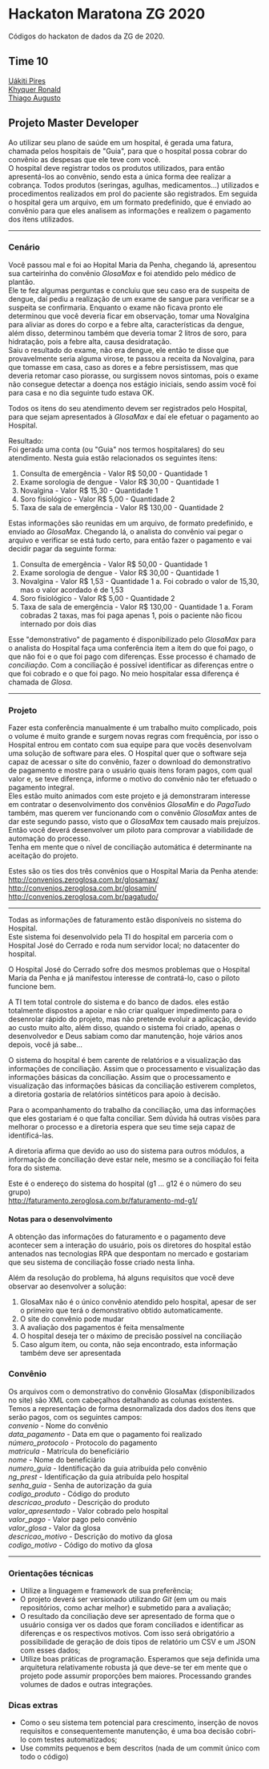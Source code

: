 # Hackaton Maratona ZG 2020
Códigos do hackaton de dados da ZG de 2020.

## Time 10
[Uákiti Pires](https://github.com/lorduakiti)  
[Khyquer Ronald](https://github.com/khyquer)  
[Thiago Augusto](https://github.com/wstagf)  


## Projeto Master Developer  
Ao utilizar seu plano de saúde em um hospital, é gerada uma fatura, chamada pelos hospitais de "Guia", para que o hospital possa cobrar do convênio as despesas que ele teve com você.  
O hospital deve registrar todos os produtos utilizados, para então apresentá-los ao convênio, sendo esta a única forma dee realizar a cobrança. Todos produtos (seringas, agulhas, medicamentos...) utilizados e procedimentos realizados em prol do paciente são registrados. Em seguida o hospital gera um arquivo, em um formato predefinido, que é enviado ao convênio para que eles analisem as informações e realizem o pagamento dos itens utilizados.  

-----

### Cenário  
Você passou mal e foi ao Hopital Maria da Penha, chegando lá, apresentou sua carteirinha do convênio *GlosaMax* e foi atendido pelo médico de plantão.  
Ele te fez algumas perguntas e concluiu que seu caso era de suspeita de dengue, daí pediu a realização de um exame de sangue para verificar se a suspeita se confirmaria. Enquanto o exame não ficava pronto ele determinou que você deveria ficar em observação, tomar uma Novalgina para aliviar as dores do corpo e a febre alta, características da dengue, além disso, determinou também que deveria tomar 2 litros de soro, para hidratação, pois a febre alta, causa desidratação.  
Saiu o resultado do exame, não era dengue, ele então te disse que provavelmente seria alguma virose, te passou a receita da Novalgina, para que tomasse em casa, caso as dores e a febre persistissem, mas que deveria retomar caso piorasse, ou surgissem novos sintomas, pois o exame não consegue detectar a doença nos estágio iniciais, sendo assim você foi para casa e no dia seguinte tudo estava OK.  

Todos os itens do seu atendimento devem ser registrados pelo Hospital, para que sejam apresentados à *GlosaMax* e daí ele efetuar o pagamento ao Hospital.  

Resultado:  
Foi gerada uma conta (ou "Guia" nos termos hospitalares) do seu atendimento. Nesta guia estão relacionados os seguintes itens:  
1. Consulta de emergência - Valor R$ 50,00 - Quantidade 1
2. Exame sorologia de dengue - Valor R$ 30,00 - Quantidade 1
3. Novalgina - Valor R$ 15,30 - Quantidade 1
4. Soro fisiológico - Valor R$ 5,00 - Quantidade 2
5. Taxa de sala de emergência - Valor R$ 130,00 - Quantidade 2

Estas informações são reunidas em um arquivo, de formato predefinido, e enviado ao *GlosaMax*. Chegando lá, o analista do convênio vai pegar o arquivo e verificar se está tudo certo, para então fazer o pagamento e vai decidir pagar da seguinte forma:  
1. Consulta de emergência - Valor R$ 50,00 - Quantidade 1
2. Exame sorologia de dengue - Valor R$ 30,00 - Quantidade 1
3. Novalgina - Valor R$ 1,53 - Quantidade 1
	a. Foi cobrado o valor de 15,30, mas o valor acordado é de 1,53
4. Soro fisiológico - Valor R$ 5,00 - Quantidade 2
5. Taxa de sala de emergência - Valor R$ 130,00 - Quantidade 1
	a. Foram cobradas 2 taxas, mas foi paga apenas 1, pois o paciente não ficou internado por dois dias

Esse "demonstrativo" de pagamento é disponibilizado pelo *GlosaMax* para o analista do Hospital faça uma conferência item a item do que foi pago, o que não foi e o que foi pago com diferenças. Esse processo é chamado de *conciliação*. Com a conciliação é possível identificar as diferenças entre o que foi cobrado e o que foi pago. No meio hospitalar essa diferença é chamada de *Glosa*.  

-----

### Projeto  
Fazer esta conferência manualmente é um trabalho muito complicado, pois o volume é muito grande e surgem novas regras com frequência, por isso o Hospital entrou em contato com sua equipe para que vocês desenvolvam uma solução de software para eles. O Hospital quer que o software seja capaz de acessar o site do convênio, fazer o download do demonstrativo de pagamento e mostre para o usuário quais itens foram pagos, com qual valor e, se teve diferença, informe o motivo do convênio não ter efetuado o pagamento integral.  
Eles estão muito animados com este projeto e já demonstraram interesse em contratar o desenvolvimento dos convênios *GlosaMin* e do *PagaTudo* também, mas querem ver funcionando com o convênio *GlosaMax* antes de dar este segundo passo, visto que o *GlosaMax* tem causado mais prejuízos. Então você deverá desenvolver um piloto para comprovar a viabilidade de automação do processo.  
Tenha em mente que o nível de conciliação automática é determinante na aceitação do projeto.  

Estes são os ties dos três convênios que o Hospital Maria da Penha atende:  
http://convenios.zeroglosa.com.br/glosamax/  
http://convenios.zeroglosa.com.br/glosamin/  
http://convenios.zeroglosa.com.br/pagatudo/  

-----

Todas as informações de faturamento estão disponíveis no sistema do Hospital.  
Este sistema foi desenvolvido pela TI do hospital em parceria com o Hospital José do Cerrado e roda num servidor local; no datacenter do hospital.  

O Hospital José do Cerrado sofre dos mesmos problemas que o Hospital Maria da Penha e já manifestou interesse de contratá-lo, caso o piloto funcione bem.  

A TI tem total controle do sistema e do banco de dados. eles estão totalmente dispostos a apoiar e não criar qualquer impedimento para o desenrolar rápido do projeto, mas não pretende evoluir a aplicação, devido ao custo muito alto, além disso, quando o sistema foi criado, apenas o desenvolvedor e Deus sabiam como dar manutenção, hoje vários anos depois, você já sabe...  

O sistema do hospital é bem carente de relatórios e a visualização das informações de conciliação. Assim que o processamento e visualização das informações básicas da conciliação. Assim que o processamento e visualização das informações básicas da conciliação estiverem completos, a diretoria gostaria de relatórios sintéticos para apoio à decisão.  

Para o acompanhamento do trabalho da conciliação, uma das informações que eles gostariam é o que falta conciliar. Sem dúvida há outras visões para melhorar o processo e a diretoria espera que seu time seja capaz de identificá-las.  

A diretoria afirma que devido ao uso do sistema para outros módulos, a informação de conciliação deve estar nele, mesmo se a conciliação foi feita fora do sistema.  

Este é o endereço do sistema do hospital (g1 ... g12 é o número do seu grupo)  
http://faturamento.zeroglosa.com.br/faturamento-md-g1/  

#### Notas para o desenvolvimento  
A obtenção das informações do faturamento e o pagamento deve acontecer sem a interação do usuário, pois os diretores do hospital estão antenados nas tecnologias RPA que despontam no mercado e gostariam que seu sistema de conciliação fosse criado nesta linha.  

Além da resolução do problema, há alguns requisitos que você deve observar ao desenvolver a solução:  
1. GlosaMax não é o único convênio atendido pelo hospital, apesar de ser o primeiro que terá o demonstrativo obtido automaticamente.
2. O site do convênio pode mudar
3. A avaliação dos pagamentos é feita mensalmente
4. O hospital deseja ter o máximo de precisão possível na conciliação
5. Caso algum item, ou conta, não seja encontrado, esta informação também deve ser apresentada

### Convênio  
Os arquivos com o demonstrativo do convênio GlosaMax (disponibilizados no site) são XML com cabeçalhos detalhando as colunas existentes.  
Temos a representação de forma desnormalizada dos dados dos itens que serão pagos, com os seguintes campos:  
*convenio* - Nome do convênio  
*data_pagamento* - Data em que o pagamento foi realizado  
*número_protocolo* - Protocolo do pagamento   
*matricula* - Matrícula do beneficiário  
*nome* - Nome do beneficiário  
*numero_guia* - Identificação da guia atribuída pelo convênio   
*ng_prest* - Identificação da guia atribuída pelo hospital  
*senha_guia* - Senha de autorização da guia  
*codigo_produto* - Código do produto  
*descricao_produto* - Descrição do produto  
*valor_apresentado* - Valor cobrado pelo hospital  
*valor_pago* - Valor pago pelo convênio  
*valor_glosa* - Valor da glosa  
*descricao_motivo* - Descrição do motivo da glosa  
*codigo_motivo* - Código do motivo da glosa  

-----

### Orientações técnicas
- Utilize a linguagem e framework de sua preferência;
- O projeto deverá ser versionado utilizando *Git* (em um ou mais repositórios, como achar melhor) e submetido para a avaliação;
- O resultado da conciliação deve ser apresentado de forma que o usuário consiga ver os dados que foram conciliados e identificar as diferenças e os respectivos motivos. Com isso será obrigatório a possibilidade de geração de dois tipos de relatório um CSV e um JSON com esses dados;
- Utilize boas práticas de programação. Esperamos que seja definida uma arquitetura relativamente robusta já que deve-se ter em mente que o projeto pode assumir proporções bem maiores. Processando grandes volumes de dados e outras integrações.


### Dicas extras
- Como o seu sistema tem potencial para crescimento, inserção de novos requisitos e consequentemente manutenção, é uma boa decisão cobri-lo com testes automatizados;
- Use commits pequenos e bem descritos (nada de um commit único com todo o código)
